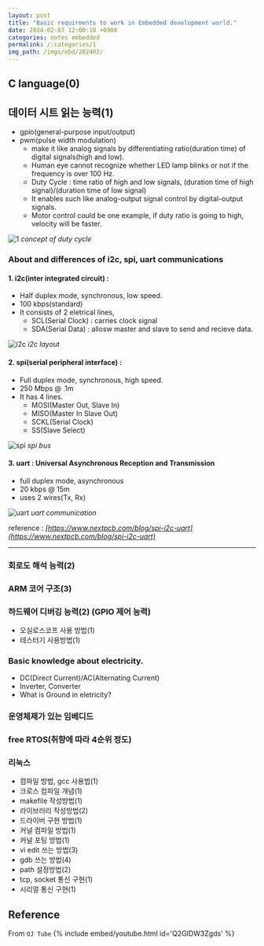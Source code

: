 ```yaml
---
layout: post
title: "Basic requirments to work in Embedded development world."
date: 2024-02-07 12:00:10 +0900
categories: notes embedded
permalink: /:categories/1
img_path: /imgs/ebd/202402/
---
```


## C language(0)

## 데이터 시트 읽는 능력(1)
- gpio(general-purpose input/output)
- pwm(pulse width modulation)
    - make it like analog signals by differentiating ratio(duration time) of digital signals(high and low). 
    - Human eye cannot recognize whether LED lamp blinks or not if the frequency is over 100 Hz.
    - Duty Cycle : time ratio of high and low signals, (duration time of high signal)/(duration time of low signal) 
    - It enables such like analog-output signal control by digital-output signals.
    - Motor control could be one example, if duty ratio is going to high, velocity will be faster.

![1](Duty-Cycle.jpg)
 _concept of duty cycle_

### About and differences of i2c, spi, uart communications

#### 1. i2c(inter integrated circuit) : 
- Half duplex mode, synchronous, low speed.
- 100 kbps(standard)
- It consists of 2 eletrical lines, 
    - SCL(Serial Clock) : carries clock signal
    - SDA(Serial Data) : allosw master and slave to send and recieve data.

![i2c](I2C-layout.png)
_i2c layout_

#### 2. spi(serial peripheral interface) : 
- Full duplex mode, synchronous, high speed.
- 250 Mbps @ .1m
- It has 4 lines. 
    - MOSI(Master Out, Slave In)
    - MISO(Master In Slave Out)
    - SCKL(Serial Clock)
    - SS(Slave Select)

![spi](SPI-bus.png)
_spi bus_

#### 3. uart : Universal Asynchronous Reception and Transmission
- full duplex mode, asynchronous
- 20 kbps @ 15m	
- uses 2 wires(Tx, Rx)

![uart](uart.png)
_uart communication_

reference : *[https://www.nextpcb.com/blog/spi-i2c-uart](https://www.nextpcb.com/blog/spi-i2c-uart)*

---

### 회로도 해석 능력(2)

### ARM 코어 구조(3)

### 하드웨어 디버깅 능력(2) (GPIO 제어 능력)
- 오실로스코프 사용 방법(1)
- 테스터기 사용방법(1)

### Basic knowledge about electricity.
- DC(Direct Current)/AC(Alternating Current)
- Inverter, Converter
- What is Ground in eletricity?

### 운영체제가 있는 임베디드

### free RTOS(취향에 따라 4순위 정도)

### 리눅스
- 컴파일 방법, gcc 사용법(1)
- 크로스 컴파일 개념(1)
- makefile 작성방법(1)
- 라이브러리 작성방법(2)
- 드라이버 구현 방법(1)
- 커널 컴파일 방법(1)
- 커널 포팅 방법(1)
- vi edit 쓰는 방법(3)
- gdb 쓰는 방법(4)
- path 설정방법(2)
- tcp, socket 통신 구현(1)
- 시리얼 통신 구현(1)

## Reference 
From `OJ Tube`
{% include embed/youtube.html id='Q2GIDW3Zgds' %}